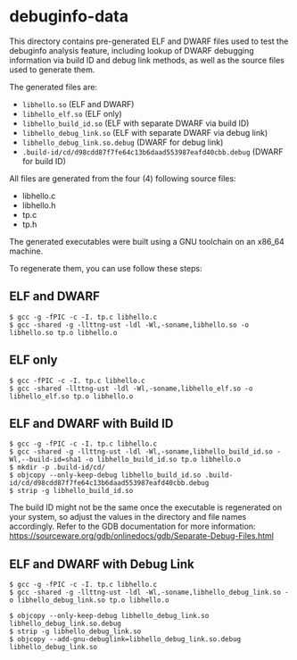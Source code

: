 debuginfo-data
==============

This directory contains pre-generated ELF and DWARF files used to test
the debuginfo analysis feature, including lookup of DWARF debugging
information via build ID and debug link methods, as well as the source
files used to generate them.

The generated files are:

* `libhello.so` (ELF and DWARF)
* `libhello_elf.so` (ELF only)
* `libhello_build_id.so` (ELF with separate DWARF via build ID)
* `libhello_debug_link.so` (ELF with separate DWARF via debug link)
* `libhello_debug_link.so.debug` (DWARF for debug link)
* `.build-id/cd/d98cdd87f7fe64c13b6daad553987eafd40cbb.debug` (DWARF for build ID)

All files are generated from the four (4) following source files:

* libhello.c
* libhello.h
* tp.c
* tp.h

The generated executables were built using a GNU toolchain on an
x86_64 machine.

To regenerate them, you can use follow these steps:

## ELF and DWARF

    $ gcc -g -fPIC -c -I. tp.c libhello.c
    $ gcc -shared -g -llttng-ust -ldl -Wl,-soname,libhello.so -o libhello.so tp.o libhello.o

## ELF only

    $ gcc -fPIC -c -I. tp.c libhello.c
    $ gcc -shared -llttng-ust -ldl -Wl,-soname,libhello_elf.so -o libhello_elf.so tp.o libhello.o

## ELF and DWARF with Build ID

    $ gcc -g -fPIC -c -I. tp.c libhello.c
    $ gcc -shared -g -llttng-ust -ldl -Wl,-soname,libhello_build_id.so -Wl,--build-id=sha1 -o libhello_build_id.so tp.o libhello.o
    $ mkdir -p .build-id/cd/
    $ objcopy --only-keep-debug libhello_build_id.so .build-id/cd/d98cdd87f7fe64c13b6daad553987eafd40cbb.debug
    $ strip -g libhello_build_id.so

The build ID might not be the same once the executable is regenerated
on your system, so adjust the values in the directory and file names
accordingly. Refer to the GDB documentation for more information:
https://sourceware.org/gdb/onlinedocs/gdb/Separate-Debug-Files.html

##  ELF and DWARF with Debug Link

    $ gcc -g -fPIC -c -I. tp.c libhello.c
    $ gcc -shared -g -llttng-ust -ldl -Wl,-soname,libhello_debug_link.so -o libhello_debug_link.so tp.o libhello.o

    $ objcopy --only-keep-debug libhello_debug_link.so libhello_debug_link.so.debug
    $ strip -g libhello_debug_link.so
    $ objcopy --add-gnu-debuglink=libhello_debug_link.so.debug libhello_debug_link.so
